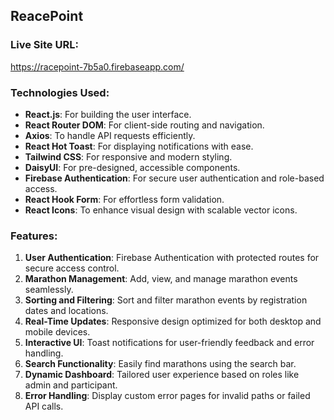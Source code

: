 ## ReacePoint

### Live Site URL: 
https://racepoint-7b5a0.firebaseapp.com/

### Technologies Used:
- **React.js**: For building the user interface.
- **React Router DOM**: For client-side routing and navigation.
- **Axios**: To handle API requests efficiently.
- **React Hot Toast**: For displaying notifications with ease.
- **Tailwind CSS**: For responsive and modern styling.
- **DaisyUI**: For pre-designed, accessible components.
- **Firebase Authentication**: For secure user authentication and role-based access.
- **React Hook Form**: For effortless form validation.
- **React Icons**: To enhance visual design with scalable vector icons.

### Features:
1. **User Authentication**: Firebase Authentication with protected routes for secure access control.
2. **Marathon Management**: Add, view, and manage marathon events seamlessly.
3. **Sorting and Filtering**: Sort and filter marathon events by registration dates and locations.
4. **Real-Time Updates**: Responsive design optimized for both desktop and mobile devices.
5. **Interactive UI**: Toast notifications for user-friendly feedback and error handling.
6. **Search Functionality**: Easily find marathons using the search bar.
7. **Dynamic Dashboard**: Tailored user experience based on roles like admin and participant.
8. **Error Handling**: Display custom error pages for invalid paths or failed API calls.

